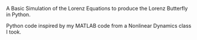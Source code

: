 A Basic Simulation of the Lorenz Equations to produce the Lorenz Butterfly in Python. 

Python code inspired by my MATLAB code from a Nonlinear Dynamics class I took.
